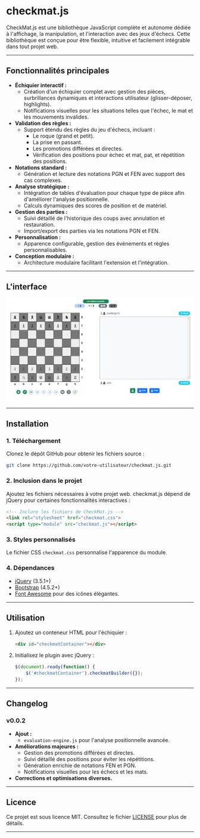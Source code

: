 
# **checkmat.js**

CheckMat.js est une bibliothèque JavaScript complète et autonome dédiée à l'affichage, la manipulation, et l'interaction avec des jeux d'échecs. Cette bibliothèque est conçue pour être flexible, intuitive et facilement intégrable dans tout projet web.

---

## **Fonctionnalités principales**

- **Échiquier interactif :**
  - Création d'un échiquier complet avec gestion des pièces, surbrillances dynamiques et interactions utilisateur (glisser-déposer, highlights).
  - Notifications visuelles pour les situations telles que l'échec, le mat et les mouvements invalides.
- **Validation des règles :**
  - Support étendu des règles du jeu d'échecs, incluant :
    - Le roque (grand et petit).
    - La prise en passant.
    - Les promotions différées et directes.
    - Vérification des positions pour échec et mat, pat, et répétition des positions.
- **Notations standard :**
  - Génération et lecture des notations PGN et FEN avec support des cas complexes.
- **Analyse stratégique :**
  - Intégration de tables d'évaluation pour chaque type de pièce afin d'améliorer l'analyse positionnelle.
  - Calculs dynamiques des scores de position et de matériel.
- **Gestion des parties :**
  - Suivi détaillé de l'historique des coups avec annulation et restauration.
  - Import/export des parties via les notations PGN et FEN.
- **Personnalisation :**
  - Apparence configurable, gestion des événements et règles personnalisables.
- **Conception modulaire :**
  - Architecture modulaire facilitant l'extension et l'intégration.

---

## **L'interface**

![checkmate.js](img/checkmate.png)

---

## **Installation**

### 1. Téléchargement
Clonez le dépôt GitHub pour obtenir les fichiers source :
```bash
git clone https://github.com/votre-utilisateur/checkmat.js.git
```

### 2. Inclusion dans le projet
Ajoutez les fichiers nécessaires à votre projet web. checkmat.js dépend de jQuery pour certaines fonctionnalités interactives :

```html
<!-- Inclure les fichiers de CheckMat.js -->
<link rel="stylesheet" href="checkmat.css">
<script type="module" src="checkmat.js"></script>
```

### 3. Styles personnalisés

Le fichier CSS `checkmat.css` personnalise l'apparence du module.

### 4. Dépendances

- [jQuery](https://jquery.com) (3.5.1+)
- [Bootstrap](https://getbootstrap.com) (4.5.2+)
- [Font Awesome](https://fontawesome.com) pour des icônes élégantes.

---

## **Utilisation**

1. Ajoutez un conteneur HTML pour l'échiquier :
   ```html
   <div id="checkmatContainer"></div>
   ```
2. Initialisez le plugin avec jQuery :
   ```javascript
   $(document).ready(function() {
       $('#checkmatContainer').checkmatBuilder({});
   });
   ```

---

## **Changelog**

### **v0.0.2**
- **Ajout :** 
  - `evaluation-engine.js` pour l'analyse positionnelle avancée.
- **Améliorations majeures :**
  - Gestion des promotions différées et directes.
  - Suivi détaillé des positions pour éviter les répétitions.
  - Génération enrichie de notations FEN et PGN.
  - Notifications visuelles pour les échecs et les mats.
- **Corrections et optimisations diverses.**

---

## **Licence**

Ce projet est sous licence MIT. Consultez le fichier [LICENSE](LICENSE) pour plus de détails.

---
